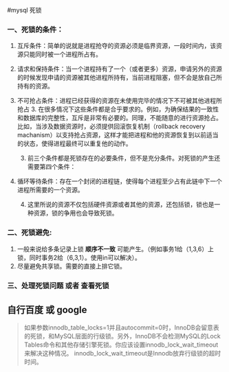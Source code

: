 #mysql 死锁

### 一、死锁的条件：

1. 互斥条件：简单的说就是进程抢夺的资源必须是临界资源，一段时间内，该资源只能同时被一个进程所占有。

2. 请求和保持条件：当一个进程持有了一个（或者更多）资源，申请另外的资源的时候发现申请的资源被其他进程所持有，当前进程阻塞，但不会是放自己所持有的资源。

3. 不可抢占条件：进程已经获得的资源在未使用完毕的情况下不可被其他进程所抢占
    3. 在很多情况下这些条件都是合乎要求的。例如，为确保结果的一致性和数据库的完整性，互斥是非常有必要的。同理，不能随意的进行资源抢占。比如，当涉及数据资源时，必须提供回滚恢复机制（rollback recovery machanism）以支持抢占资源，这样才能把进程和他的资源恢复到以前适当的状态，使得进程最终可以重复他的动作。

    3. 前三个条件都是死锁存在的必要条件，但不是充分条件。对死锁的产生还需要第四个条件：

4. 循环等待条件：存在一个封闭的进程链，使得每个进程至少占有此链中下一个进程所需要的一个资源。

    4. 这里所说的资源不仅包括硬件资源或者其他的资源，还包括锁，锁也是一种资源，锁的争用也会导致死锁。
    
### 二、死锁避免:

1. 一般来说给多条记录上锁 **顺序不一致** 可能产生。（例如事务1给（1,3,6）上锁，同时事务2给（6,3,1）。使用in可以解决）。
2. 尽量避免共享锁。需要的直接上排它锁。

### 三、处理死锁问题 或者 查看死锁
自行百度 或 google
----------

> 如果参数innodb_table_locks=1并且autocommit=0时，InnoDB会留意表的死锁，和MySQL层面的行级锁。另外，InnoDB不会检测MySQL的Lock Tables命令和其他存储引擎死锁。你应该设置innodb_lock_wait_timeout来解决这种情况。 
  innodb_lock_wait_timeout是Innodb放弃行级锁的超时时间。
    
    